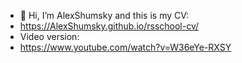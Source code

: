 - 👋 Hi, I’m AlexShumsky and this is my CV:
- https://AlexShumsky.github.io/rsschool-cv/
- Video version:
- https://www.youtube.com/watch?v=W36eYe-RXSY
